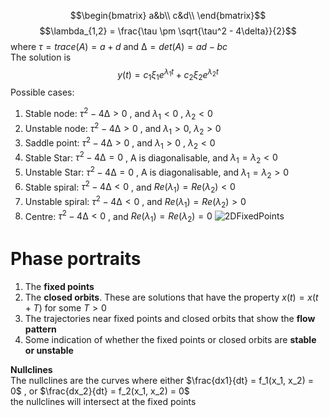 $$\begin{bmatrix}
a&b\\
c&d\\
\end{bmatrix}$$
$$\lambda_{1,2} = \frac{\tau \pm \sqrt{\tau^2 - 4\delta}}{2}$$
where $τ = trace(A) = a + d$ and $∆ = det(A) = ad − bc$  
The solution is   
$$y(t) = c_1ξ_1e^{λ_1t} + c_2ξ_2e^{λ_2t}$$
Possible cases:  
1. Stable node: $τ^2 − 4∆ > 0$ , and $λ_1 < 0$ , $λ_2 < 0$  
2. Unstable node: $τ^2 − 4∆ > 0$ , and $λ_1 > 0$, $λ_2 > 0$  
3. Saddle point: $τ^2 − 4∆ > 0$ , and $λ_1 > 0$ , $λ_2 < 0$   
4. Stable Star: $τ^2 − 4∆ = 0$ , A is diagonalisable, and $λ_1 = λ_2 < 0$   
5. Unstable Star: $τ^2 − 4∆ = 0$ , A is diagonalisable, and $λ_1 = λ_2 > 0$  
6. Stable spiral: $τ^2 − 4∆ < 0$ , and $Re(λ_1) = Re(λ_2) < 0$  
7. Unstable spiral: $τ^2 − 4∆ < 0$ , and $Re(λ_1) = Re(λ_2) > 0$  
8. Centre: $τ^2 − 4∆ < 0$ , and $Re(λ_1) = Re(λ_2) = 0$
![2DFixedPoints](https://github.com/zyw020927/Mathematical-Biology/assets/142278231/4095f56f-1505-435a-9321-a4d6bdbaea7f)

# Phase portraits
1. The **fixed points**  
2. The **closed orbits**. These are solutions that have the property $x(t) = x(t + T)$ for some $T > 0$  
3. The trajectories near fixed points and closed orbits that show the **flow pattern**  
4. Some indication of whether the fixed points or closed orbits are **stable or unstable**
    
**Nullclines**  
The nullclines are the curves where either $\frac{dx1}{dt} = f_1(x_1, x_2) = 0$ , or  $\frac{dx_2}{dt} = f_2(x_1, x_2) = 0$      
the nullclines will intersect at the fixed points  

